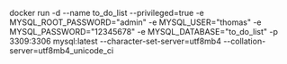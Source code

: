 docker run -d --name to_do_list --privileged=true -e MYSQL_ROOT_PASSWORD="admin" -e MYSQL_USER="thomas" -e MYSQL_PASSWORD="12345678" -e MYSQL_DATABASE="to_do_list" -p 3309:3306 mysql:latest --character-set-server=utf8mb4 --collation-server=utf8mb4_unicode_ci
